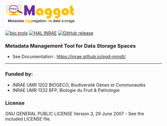 ![Logo](web/docs/logo.png)

[![bio.tools](https://img.shields.io/badge/bio.tools-maggot-orange)](https://bio.tools/maggot)
[![HAL INRAE](https://img.shields.io/badge/HAL%20INRAE-04256711-green)](https://hal.inrae.fr/hal-04256711)
[![GitHub release](https://img.shields.io/badge/release-2.0-blue)](https://github.com/inrae/pgd-mmdt/releases/tag/2.0)

### Metadata Management Tool for Data Storage Spaces

* See Documentation : https://inrae.github.io/pgd-mmdt/


------

### Funded by:

* INRAE UMR 1202 BIOGECO, Biodiversité Gènes et Communautés
* INRAE UMR 1332 BFP, Biologie du Fruit & Pathologie

### License

GNU GENERAL PUBLIC LICENSE Version 3, 29 June 2007 - See the included LICENSE file.


